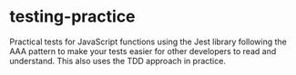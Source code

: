 # testing-practice
Practical tests for JavaScript functions using the Jest library following the AAA pattern to make your tests easier for other developers to read and understand. This also uses the TDD approach in practice.
